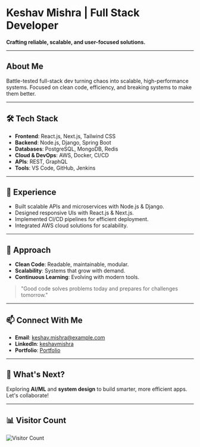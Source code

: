 # Keshav Mishra | Full Stack Developer

**Crafting reliable, scalable, and user-focused solutions.**

---

## About Me

Battle-tested full-stack dev turning chaos into scalable, high-performance systems. Focused on clean code, efficiency, and breaking systems to make them better.

---

## 🛠️ Tech Stack

- **Frontend**: React.js, Next.js, Tailwind CSS
- **Backend**: Node.js, Django, Spring Boot
- **Databases**: PostgreSQL, MongoDB, Redis
- **Cloud & DevOps**: AWS, Docker, CI/CD
- **APIs**: REST, GraphQL
- **Tools**: VS Code, GitHub, Jenkins

---

## 💼 Experience

- Built scalable APIs and microservices with Node.js & Django.
- Designed responsive UIs with React.js & Next.js.
- Implemented CI/CD pipelines for efficient deployment.
- Integrated AWS cloud solutions for scalability.

---

## 🧠 Approach

- **Clean Code**: Readable, maintainable, modular.
- **Scalability**: Systems that grow with demand.
- **Continuous Learning**: Evolving with modern tools.

> "Good code solves problems today and prepares for challenges tomorrow."

---

## 📫 Connect With Me

- **Email**: [keshav.mishra@example.com](mailto:keshav0730@gmail.com)
- **LinkedIn**: [keshavmishra](https://www.linkedin.com/in/keshav-k-mishra-b3089b165/)
- **Portfolio**: <a href="https://keshavx.vercel.app/" target="_blank">Portfolio</a>

---

## 🌱 What's Next?

Exploring **AI/ML** and **system design** to build smarter, more efficient apps. Let's collaborate!

---

## 📊 **Visitor Count**

![Visitor Count](https://komarev.com/ghpvc/?username=keshavmishra&style=flat-square&color=blue)
